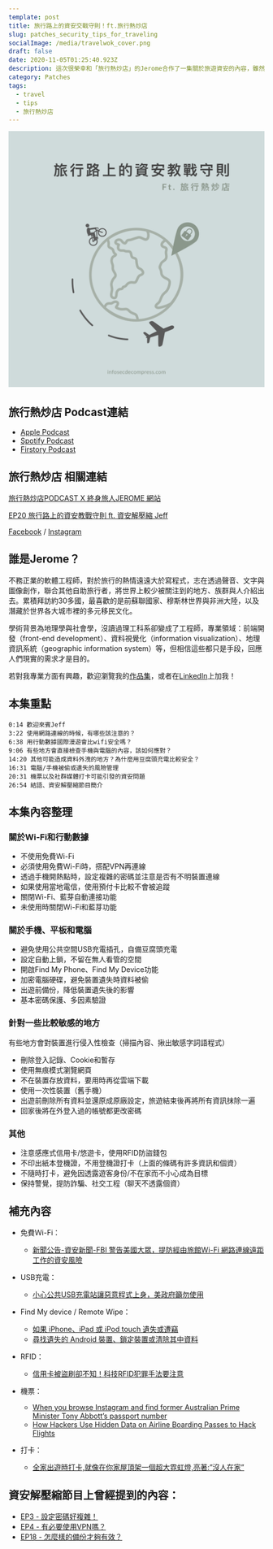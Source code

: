 ```yaml
---
template: post
title: 旅行路上的資安交戰守則！ft.旅行熱炒店
slug: patches_security_tips_for_traveling
socialImage: /media/travelwok_cover.png
draft: false
date: 2020-11-05T01:25:40.923Z
description: 這次很榮幸和「旅行熱炒店」的Jerome合作了一集關於旅遊資安的內容，雖然整理了一些重點，但還沒聽的人趕快到各大平台搜尋旅行熱炒店收聽吧！
category: Patches
tags:
  - travel
  - tips
  - 旅行熱炒店
---
```

![](/media/travelwok_cover.png)

## 旅行熱炒店 Podcast連結

* [Apple Podcast](https://podcasts.apple.com/tw/podcast/ep20-%E6%97%85%E8%A1%8C%E8%B7%AF%E4%B8%8A%E7%9A%84%E8%B3%87%E5%AE%89%E6%95%99%E6%88%B0%E5%AE%88%E5%89%87-ft-%E8%B3%87%E5%AE%89%E8%A7%A3%E5%A3%93%E7%B8%AE-jeff/id1518914711?i=1000496647209)
* [Spotify Podcast](https://open.spotify.com/episode/3f8uIR6mkOwUCwARRoOynA)
* [Firstory Podcast](https://open.firstory.me/story/ckgwtcknqy7dl09032rtrs2i1)

## 旅行熱炒店 相關連結

[旅行熱炒店PODCAST X 終身旅人JEROME 網站](https://ltsoj.com/)

[EP20 旅行路上的資安教戰守則 ft. 資安解壓縮 Jeff](https://ltsoj.com/podcast-ep020)

[Facebook](https://www.facebook.com/lifetimesojourner)  /  [Instagram](https://www.instagram.com/travel.wok/)

## 誰是Jerome？

不務正業的軟體工程師，對於旅行的熱情遠遠大於寫程式，志在透過聲音、文字與圖像創作，聯合其他自助旅行者，將世界上較少被關注到的地方、族群與人介紹出去。累積拜訪約30多國，最喜歡的是前蘇聯國家、穆斯林世界與非洲大陸，以及潛藏於世界各大城市裡的多元移民文化。

學術背景為地理學與社會學，沒讀過理工科系卻變成了工程師，專業領域：前端開發（front-end development）、資料視覺化（information visualization）、地理資訊系統（geographic information system）等，但相信這些都只是手段，回應人們現實的需求才是目的。

若對我專業方面有興趣，歡迎瀏覽我的[作品集](https://jeromeyang.com/)，或者在[LinkedIn](https://www.linkedin.com/in/jeromecyang/?locale=zh_TW)上加我！

## 本集重點

`0:14 歡迎來賓Jeff`\
`3:22 使用網路連線的時候，有哪些該注意的？`\
`6:38 用行動數據國際漫遊會比wifi安全嗎？`\
`9:06 有些地方會直接檢查手機與電腦的內容，該如何應對？`\
`14:20 其他可能造成資料外洩的地方？為什麼用豆腐頭充電比較安全？`\
`16:31 電腦/手機被偷或遺失的風險管理`\
`20:31 機票以及社群媒體打卡可能引發的資安問題`\
`26:54 結語、資安解壓縮節目簡介`

## 本集內容整理

### 關於Wi-Fi和行動數據

* 不使用免費Wi-Fi
* 必須使用免費Wi-Fi時，搭配VPN再連線
* 透過手機開熱點時，設定複雜的密碼並注意是否有不明裝置連線
* 如果使用當地電信，使用預付卡比較不會被追蹤
* 關閉Wi-Fi、藍芽自動連接功能
* 未使用時關閉Wi-Fi和藍芽功能

### 關於手機、平板和電腦

* 避免使用公共空間USB充電插孔，自備豆腐頭充電
* 設定自動上鎖，不留在無人看管的空間
* 開啟Find My Phone、Find My Device功能
* 加密電腦硬碟，避免裝置遺失時資料被偷
* 出遊前備份，降低裝置遺失後的影響
* 基本密碼保護、多因素驗證

### 針對一些比較敏感的地方

有些地方會對裝置進行侵入性檢查（掃描內容、揪出敏感字詞語程式）

* 刪除登入記錄、Cookie和暫存
* 使用無痕模式瀏覽網頁
* 不在裝置存放資料，要用時再從雲端下載
* 使用一次性裝置（舊手機）
* 出遊前刪除所有資料並還原成原廠設定，旅遊結束後再將所有資訊抹除一遍
* 回家後將在外登入過的帳號都更改密碼

### 其他

* 注意感應式信用卡/悠遊卡，使用RFID防盜錢包
* 不印出紙本登機證，不用登機證打卡（上面的條碼有許多資訊和個資）
* 不隨時打卡，避免因透露遊客身份/不在家而不小心成為目標
* 保持警覺，提防詐騙、社交工程（聊天不透露個資）

## 補充內容

* 免費Ｗi-Fi：

  * [新聞公告-資安新聞-FBI 警告美國大眾，提防經由旅館Wi-Fi 網路連線遠距工作的資安風險](https://www.twcert.org.tw/tw/cp-104-4046-6b751-1.html)
* USB充電：

  * [小心公共USB充電站讓惡意程式上身，美政府籲勿使用](https://www.ithome.com.tw/news/134225)
* Find My device / Remote Wipe：

  * [如果 iPhone、iPad 或 iPod touch 遺失或遭竊](https://support.apple.com/zh-tw/HT201472)
  * [尋找遺失的 Android 裝置、鎖定裝置或清除其中資料](https://support.google.com/accounts/answer/6160491?hl=zh-Hant)
* RFID：

  * [信用卡被盜刷卻不知！科技RFID犯罪手法要注意](https://www.howtravel.com.tw/blog/2238)
* 機票：

  * [When you browse Instagram and find former Australian Prime Minister Tony Abbott’s passport number](https://mango.pdf.zone/finding-former-australian-prime-minister-tony-abbotts-passport-number-on-instagram)
  * [How Hackers Use Hidden Data on Airline Boarding Passes to Hack Flights](https://null-byte.wonderhowto.com/how-to/hackers-use-hidden-data-airline-boarding-passes-hack-flights-0180728/)
* 打卡：

  * [全家出遊時打卡,就像在你家屋頂架一個超大霓虹燈,亮著:”沒人在家”](https://blog.trendmicro.com.tw/?p=1873)

## 資安解壓縮節目上曾經提到的內容：

* [EP3 - 設定密碼好複雜！](/posts/EP3-why-does-password-has-to-be-so-complicated)
* [EP4 - 有必要使用VPN嗎？](/posts/ep4-do-we-need-vpn)
* [EP18 - 怎麼樣的備份才夠有效？](/posts/ep18_whats_the_proper_way_to_backup)